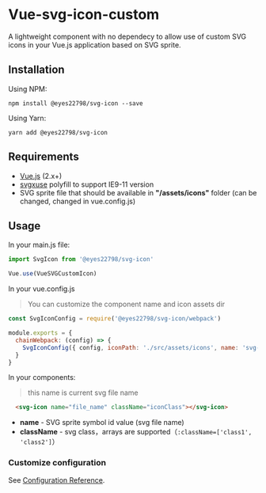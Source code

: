 # Vue-svg-icon-custom
A lightweight component with no dependecy to allow use of custom SVG icons in your Vue.js application based on SVG sprite.

## Installation
Using NPM:
```shell
npm install @eyes22798/svg-icon --save
```

Using Yarn:

```shell
yarn add @eyes22798/svg-icon
```

## Requirements

 - [Vue.js](https://github.com/vuejs/vue) (2.x+)
 - [svgxuse](https://github.com/Keyamoon/svgxuse) polyfill to support IE9-11 version
 - SVG sprite file that should be available in **"/assets/icons"** folder (can be changed, changed in vue.config.js)


## Usage
In your main.js file:
```js
import SvgIcon from '@eyes22798/svg-icon'

Vue.use(VueSVGCustomIcon)
```

In your vue.config.js

> You can customize the component name and icon assets dir

```js
const SvgIconConfig = require('@eyes22798/svg-icon/webpack')

module.exports = {
  chainWebpack: (config) => {
    SvgIconConfig({ config, iconPath: './src/assets/icons', name: 'svg-icon' })
  }
}
```

In your components:

> this name is current svg file name

```html
  <svg-icon name="file_name" className="iconClass"></svg-icon>
```
- **name** - SVG sprite symbol id value (svg file name)
- **className** - svg class，arrays are supported（`:className=['class1', 'class2']`）

### Customize configuration
See [Configuration Reference](https://cli.vuejs.org/config/).
